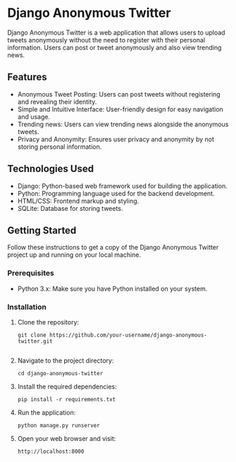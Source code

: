 
# Django Anonymous Twitter

Django Anonymous Twitter is a web application that allows users to upload tweets anonymously without the need to register with their personal information. Users can post or tweet anonymously and also view trending news.
## Features

- Anonymous Tweet Posting: Users can post tweets without registering and revealing their identity.
- Simple and Intuitive Interface: User-friendly design for easy navigation and usage.
- Trending news: Users can view trending news alongside the anonymous tweets.
- Privacy and Anonymity: Ensures user privacy and anonymity by not storing personal information.

## Technologies Used

- Django: Python-based web framework used for building the application.
- Python: Programming language used for the backend development.
- HTML/CSS: Frontend markup and styling.
- SQLite: Database for storing tweets.

## Getting Started

Follow these instructions to get a copy of the Django Anonymous Twitter project up and running on your local machine.

### Prerequisites

- Python 3.x: Make sure you have Python installed on your system.

### Installation

1. Clone the repository:

   ```shell
   git clone https://github.com/your-username/django-anonymous-twitter.git
 
2. Navigate to the project directory:

    ```shell
    cd django-anonymous-twitter
    
3. Install the required dependencies:
    
    ```shell
    pip install -r requirements.txt

4. Run the application:

    ```shell
    python manage.py runserver

5. Open your web browser and visit:
   
   ```shell
   http://localhost:8000 
   
